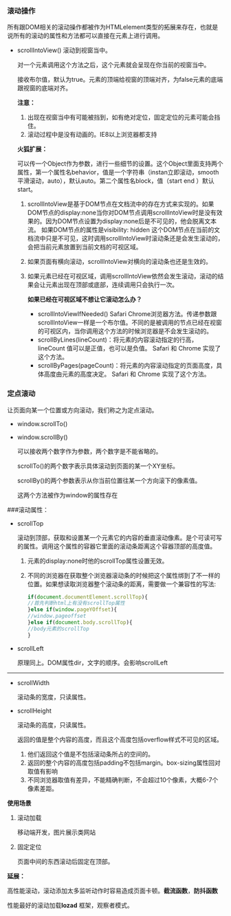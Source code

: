 ### 滚动操作

所有跟DOM相关的滚动操作都被作为HTMLelement类型的拓展来存在，也就是说所有的滚动的属性和方法都可以直接在元素上进行调用。

* scrollIntoView()  滚动到视窗当中。

  对一个元素调用这个方法之后，这个元素就会呈现在你当前的视窗当中。

  接收布尔值，默认为true。元素的顶端给视窗的顶端对齐，为false元素的底端跟视窗的底端对齐。

  **注意：**

  1. 出现在视窗当中有可能被挡到，如有绝对定位，固定定位的元素可能会挡住。
  2.  滚动过程中是没有动画的。IE8以上浏览器都支持

  **火狐扩展：**

  可以传一个Object作为参数，进行一些细节的设置。这个Object里面支持两个属性，第一个属性名behavior，值是一个字符串（instan立即滚动，smooth平滑滚动，auto），默认auto。第二个属性名block，值（start end ）默认start。

  1. scrollIntoView是基于DOM节点在文档流中的存在方式来实现的。如果DOM节点的display:none当你对DOM节点调用scrollIntoView时是没有效果的。因为DOM节点设置为display:none后是不可见的，他会脱离文本流。 如果DOM节点的属性是visibility: hidden 这个DOM节点在当前的文档流中只是不可见，这时调用scrollIntoView时滚动条还是会发生滚动的，会把当前元素放置到当前文档的可视区域。

  2. 如果页面有横向滚动，scrollIntoView对横向的滚动条也还是生效的。

  3. 如果元素已经在可视区域，调用scrollIntoView依然会发生滚动，滚动的结果会让元素出现在顶部或底部，连续调用只会执行一次。

     **如果已经在可视区域不想让它滚动怎么办？**

     * scrollIntoViewIfNeeded()  Safari Chrome浏览器方法。传递参数跟scrollIntoView一样是一个布尔值。不同的是被调用的节点已经在视窗的可视区内，当你调用这个方法的时候浏览器是不会发生滚动的。
     * scrollByLines(lineCount)：将元素的内容滚动指定的行高， lineCount 值可以是正值，也可以是负值。 Safari 和 Chrome 实现了这个方法。
     * scrollByPages(pageCount)：将元素的内容滚动指定的页面高度，具体高度由元素的高度决定。 Safari 和 Chrome 实现了这个方法。

### 定点滚动

让页面向某一个位置或方向滚动，我们称之为定点滚动。

* window.scrollTo()

* window.scrollBy()

  可以接收两个数字作为参数，两个数字是不能省略的。

  scrollTo()的两个数字表示具体滚动到页面的某一个XY坐标。 

  scrollBy()的两个参数表示从你当前位置往某一个方向滚下的像素值。

  这两个方法被作为window的属性存在

###滚动属性：

* scrollTop

  滚动到顶部，获取和设置某一个元素它的内容的垂直滚动像素。是个可读可写的属性。调用这个属性的容器它里面的滚动条距离这个容器顶部的高度值。

  1. 元素的display:none时他的scrollTop属性设置无效。 

  2. 不同的浏览器在获取整个浏览器滚动条的时候把这个属性绑到了不一样的位置。如果想读取浏览器整个滚动条的距离，需要做一个兼容性的写法:

     ```js
     if(document.documentElement.scrollTop){
     //首先判断html上有没有scrollTop属性
     }else if(window.pageYOffset){
     //window.pageoffset
     }else if(document.body.scrollTop){
     //body元素的scrollTop
     }
     ```

* scrollLeft

  原理同上。DOM属性dir，文字的顺序。会影响scrollLeft

------

* scrollWidth

  滚动条的宽度，只读属性。

* scrollHeight

  滚动条的高度，只读属性。

  返回的值是整个内容的高度，而且这个高度包括overflow样式不可见的区域。

  1. 他们返回这个值是不包括滚动条所占的空间的。
  2. 返回的整个内容的高度包括padding不包括margin。box-sizing属性回对取值有影响
  3. 不同浏览器取值有差异，不能精确判断，不会超过10个像素，大概6-7个像素差距。

**使用场景**

1. 滚动加载

   移动端开发，图片展示类网站

2. 固定定位

   页面中间的东西滚动后固定在顶部。 

**延展：**

高性能滚动，滚动添加太多监听动作时容易造成页面卡顿。**截流函数**，**防抖函数**

性能最好的滚动加载**lozad** 框架，观察者模式。

